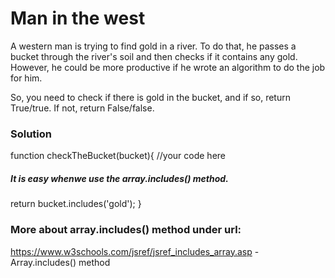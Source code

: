 # Man in the west

A western man is trying to find gold in a river. To do that, he passes a bucket through the river's soil and then checks if it contains any gold. However, he could be more productive if he wrote an algorithm to do the job for him.

So, you need to check if there is gold in the bucket, and if so, return True/true. If not, return False/false.

### Solution

function checkTheBucket(bucket){
//your code here

##### It is easy whenwe use the array.includes() method.

return bucket.includes('gold');
}

### More about array.includes() method under url:

https://www.w3schools.com/jsref/jsref_includes_array.asp - Array.includes() method
